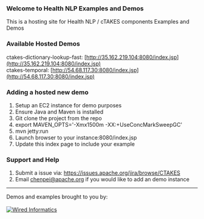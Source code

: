 ### Welcome to Health NLP Examples and Demos
This is a hosting site for Health NLP / cTAKES components Examples and Demos

### Available Hosted Demos

ctakes-dictionary-lookup-fast: [http://35.162.219.104:8080/index.jsp](http://35.162.219.104:8080/index.jsp) <br/>
ctakes-temporal: [http://54.68.117.30:8080/index.jsp](http://54.68.117.30:8080/index.jsp) 

### Adding a hosted new demo
1. Setup an EC2 instance for demo purposes
1. Ensure Java and Maven is installed
1. Git clone the project from the repo
1. export MAVEN_OPTS='-Xmx1500m -XX:+UseConcMarkSweepGC'
1. mvn jetty:run
1. Launch browser to your instance:8080/index.jsp
1. Update this index page to include your example

### Support and Help
1. Submit a issue via: https://issues.apache.org/jira/browse/CTAKES
1. Email chenpei@apache.org if you would like to add an demo instance


***

<div style="vertical-align:top">Demos and examples brought to you by: </div><br/><a href="http://www.wiredinformatics.com"><img src="http://www.wiredinformatics.com/wp-content/uploads/2015/08/wi_logo_thumbnail1.png" alt="Wired Informatics"> 
